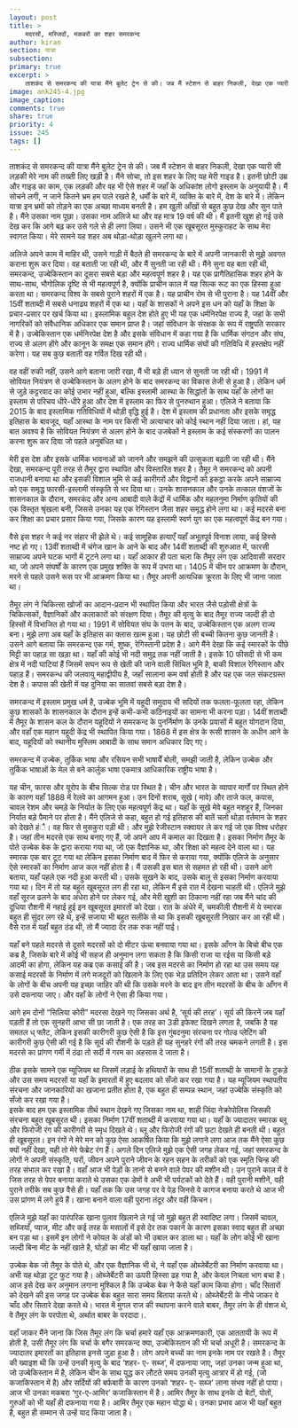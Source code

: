 ```yaml
---
layout: post
title: >
    मदरसों, मस्जिदों, मकबरों का शहर समरकन्द
author: kiran
section: यात्रा
subsection:
primary: true
excerpt: >
    ताशकंद से समरकन्द की यात्रा मैंने बुलेट ट्रेन से की। जब मैं स्टेशन से बाहर निकली, देखा एक प्यारी सी लड़की मेरे नाम की तख्ती लिए खड़ी है। मैंने सोचा, तो इस शहर के लिए यह मेरी गाइड है।
image: ank245-4.jpg
image_caption:
comments: true
share: true
priority: 4
issue: 245
tags: []
---
```


ताशकंद से समरकन्द की यात्रा मैंने बुलेट ट्रेन से की। जब मैं स्टेशन से बाहर निकली, देखा एक प्यारी सी लड़की मेरे नाम की तख्ती लिए खड़ी है। मैंने सोचा, तो इस शहर के लिए यह मेरी गाइड है। इतनी छोटी उम्र और गाइड का काम, एक लड़की और वह भी ऐसे शहर में जहाँ के अधिकांश लोगो इस्लाम के अनुयायी है। मैं सोचने लगी, न जाने कितने भ्रम हम पाले रखते है, धर्मों के बारे में, व्यक्ति के बारे में, देश के बारे में। लेकिन यात्रा इन भ्रमों को तोड़ने का एक अच्छा माध्यम बनती है। हम खुली आँखों से बहुत कुछ देख और सुन पाते है। मैंने उसका नाम पूछा। उसका नाम अलिजे था और वह मात्र 19 वर्ष की थी। मैं इतनी खुश हो गई उसे देख कर कि आगे बढ़ कर उसे गले से ही लगा लिया। उसने भी एक खूबसूरत मुस्कुराहट के साथ मेरा स्वागत किया। मेरे सामने यह शहर अब थोड़ा-थोड़ा खुलने लगा था।

अलिजे अपने काम में माहिर थी, उसने गाड़ी में बैठते ही समरकन्द के बारे में अपनी जानकारी से मुझे अवगत कराना शुरू कर दिया। वह बताती जा रही थी, और मैं सुनती जा रही थी। मैंने सुना वह बता रही थी, समरकन्द, उज्बेकिस्तान का दूसरा सबसे बड़ा और महत्वपूर्ण शहर है। यह एक प्रागैतिहासिक शहर होने के साथ-साथ, भौगोलिक दृष्टि से भी महत्वपूर्ण है, क्योंकि प्राचीन काल में यह सिल्क रूट का एक हिस्सा हुआ करता था। समरकन्द विश्व के सबसे पुराने शहरों में एक है। यह प्राचीन रोम से भी पुराना है। यह 14वीं और 15वीं शताब्दी में सबसे धनाढ्य शहरों में एक था। यहाँ के शासकों ने अपने इस धन को यहाँ के शिक्षा के प्रचार-प्रसार पर खर्च किया था। इस्लामिक बहुल देश होते हुए भी यह एक धर्मनिरपेक्ष राज्य है, जहां के सभी नागरिकों को संवैधानिक अधिकार एक समान प्राप्त है। जहां संविधान के संरक्षक के रूप में राष्ट्रपति सरकार में है। उज्बेकिस्तान एक धर्मनिरपेक्ष देश है और इसके संविधान में कहा गया है कि धार्मिक संगठन और संघ, राज्य से अलग होंगे और कानून के समक्ष एक समान होंगे। राज्य धार्मिक संघों की गतिविधि में हस्तक्षेप नहीं करेगा। यह सब कुछ बताती वह गर्वित दिख रही थी।  

वह वहीं रुकी नहीं, उसने आगे बताना जारी रखा, मैं भी बड़े ही ध्यान से सुनती जा रही थी। 1991 में सोवियत नियंत्रण से उज्बेकिस्तान के अलग होने के बाद समरकन्द का विकास तेजी से हुआ है। लेकिन धर्म से जुड़े  कट्टरवाद का कोई उभार नहीं हुआ, बल्कि इस्लामी आस्था के सिद्धांतों के साथ यहाँ के लोगों का इस्लाम से परिचय धीरे-धीरे हुआ और देश में इस्लाम का फिर से पुनरुथान हुआ। एलिजे ने बताया कि 2015 के बाद इस्लामिक गतिविधियों में थोड़ी वृद्धि हुई है। देश में इस्लाम की प्रधानता और इसके समृद्ध इतिहास के बावजूद, यहाँ आस्था के नाम पर किसी भी अत्याचार को कोई स्थान नहीं दिया जाता। हां, यह बात अवश्य है कि सोवियत नियंत्रण से अलग होने के बाद उजबेकों ने इस्लाम के कई संस्करणों का पालन करना शुरू कर दिया जो पहले अनुबंधित था।

मेरी इस देश और इसके धार्मिक भावनाओं को जानने और समझने की उत्सुकता बढ़ती जा रही थी।
मैंने देखा, समरकन्द पूरी तरह से तैमूर द्वारा स्थापित और विस्तारित शहर है। तैमूर ने समरकन्द को अपनी राजधानी बनाया था और इसकी विशाल भूमि से कई कारीगरों और विद्वानों को इकट्ठा करके अपने साम्राज्य को एक समृद्ध फारसी-इस्लामी संस्कृति से भर दिया था। उनके शासनकाल और उनके तत्काल वंशजों के शासनकाल के दौरान, समरकंद और अन्य आबादी वाले केंद्रों में धार्मिक और महलनुमा निर्माण कृतियों की एक विस्तृत श्रृंखला बनी, जिससे उनका यह एक रेगिस्तान जैसा शहर समृद्ध होने लगा था। कई मदरसे बना कर शिक्षा का प्रचार प्रसार किया गया, जिसके कारण यह इस्लामी स्वर्ण युग का एक महत्वपूर्ण केंद्र बन गया।  

वैसे इस शहर ने कई नर संहार भी झेले थे। कई सामूहिक हत्याएँ यहाँ अभूतपूर्व विनाश लाया, कई हिस्से नष्ट हो गए। 13वीं शताब्दी में चंगेज खान के आने के बाद और 14वीं शताब्दी की शुरुआत में, फारसी साम्राज्य अपने घटक भागों में टूटने लगा था। यहाँ आकार ही पता चला कि तैमूर लंग एक आदिवासी सरदार था, जो अपने संघर्षों के कारण एक प्रमुख शक्ति के रूप में उभरा था। 1405 में चीन पर आक्रमण के दौरान, मरने से पहले उसने रूस पर भी आक्रमण किया था। तैमूर अपनी अत्यधिक क्रूरता के लिए भी जाना जाता था।

तैमूर लंग ने चिकित्सा खोजों का आदान-प्रदान भी स्थापित किया और भारत जैसे पड़ोसी क्षेत्रों के चिकित्सकों, वैज्ञानिकों और कलाकारों को संरक्षण दिया। तैमूर की मृत्यु के बाद तैमूर राज्य जल्दी ही दो हिस्सों में विभाजित हो गया था।
1991 में सोवियत संघ के पतन के बाद, उज्बेकिस्तान एक अलग राज्य बना। मुझे लगा अब यहाँ के इतिहास का क्लास खत्म हुआ। यह छोटी सी बच्ची कितना कुछ जानती है। उसने आगे बताया कि समरकन्द एक गर्म, शुष्क, रेगिस्तानी प्रदेश है। आगे मैंने देखा कि कई स्मारकों के पीछे मिट्टी का पहाड़ सा खड़ा था। यहाँ की कोई भी नदी समुद्र तक नहीं जाती है। इसके 10 फीसदी से भी कम क्षेत्र में नदी घाटियां हैं जिसमें सघन रूप से खेती की जाने वाली सिंचित भूमि है, बाकी विशाल रेगिस्तान और पहाड़ हैं। समरकन्ध की जलवायु महाद्वीपीय है, जहाँ सालाना कम वर्षा होती है और यह एक जल संकटग्रस्त देश है। कपास की खेती में यह दुनिया का सातवां सबसे बड़ा देश है।

समरकन्द में इस्लाम प्रमुख धर्म है, उज्बेक भूमि में यहूदी समुदाय भी सदियों तक फलता-फूलता रहा,  लेकिन कुछ शासकों के शासनकाल के दौरान इन्हें कभी-कभी कठिनाइयों का सामना भी करना पड़ा।  14वीं शताब्दी में तैमूर के शासन कल के दौरान यहूदियों ने समरकन्द के  पुनर्निर्माण के उनके प्रयासों में बहुत योगदान दिया, और वहाँ एक महान यहूदी केंद्र भी स्थापित किया गया।  1868 में इस क्षेत्र के रूसी शासन के अधीन आने के बाद, यहूदियों को स्थानीय मुस्लिम आबादी के साथ समान अधिकार दिए गए।  

समरकन्द में उज्बेक, तुर्किक भाषा और रसियन सभी भाषायेँ बोली, समझी जाती है, लेकिन उज्बेक और तुर्किक भाषाओं के मेल से बने कार्लुक भाषा एकमात्र आधिकारिक राष्ट्रीय भाषा है।  

यह चीन, फारस और यूरोप के बीच सिल्क रोड पर स्थित है। चीन और भारत के व्यापार मार्गों पर स्थित होने के कारण यहाँ 1888 में रेलवे का आगमन हुआ। उन दिनों शराब, सूखे ( मावे) और ताजे फल, कपास, चावल रेशम और चमड़े के निर्यात के लिए एक महत्वपूर्ण केंद्र था। यहाँ के सूखे मेवे बहुत मशहूर हैं, जिनका निर्यात बड़े पैमाने पर होता है।
मैंने एलिजे से कहा, बहुत हो गई इतिहास की बातें चलो थोड़ा वर्तमान के शहर को देखते हंै। वह फिर से मुसकुरा पड़ी थी। और मुझे रेजीस्टान स्क्वायर ले कर गई जो एक विश्व धरोहर है। जहां तीन मदरसे एक साथ बनाए गए हैं, जो अपने आप में कमाल का दिखता है। इसका निर्माण तैमूर के पोते उज्बेक बेक के द्वारा कराया गया था, जो एक वैज्ञानिक था, और शिक्षा को महत्व देने वाला था। यह स्मारक एक बार टूट गया था लेकिन इसका निर्माण बाद में फिर से कराया गया, क्योंकि एलिजे के अनुसार ऐसे स्मारकों का निर्माण आज कल नहीं होता है। मैं उसकी इस बात से सहमत हो रही थी। उसने आगे बताया, यहाँ पहले एक नदी हुआ करती थी। उसके सूखने के बाद, उसके बालू से इसका निर्माण करवाया गया था। दिन में तो यह बहुत खूबसूरत लग ही रहा था, लेकिन मैं इसे रात में देखना चाहती थी। एलिजे मुझे वहाँ सूरज ढलने के बाद अंधेरा होने पर लेकर गई, और मेरी खुशी का ठिकाना नहीं रहा जब मैंने चांद की दूधिया रौशनी में नहाई हुई इन खूबसूरत इमारतों को देखा। रात के अंधेरे में, चमकीली रौशनी में ये स्मारक बहुत ही सुंदर लग रहे थे, इन्हें सजाया भी बहुत सलीके से था कि इसकी खूबसूरती निखार कर आ रही थी। वैसे रात में यहाँ बहुत ठंड थी, तो मैं ज्यादा देर तक रुक नहीं पाई।

यहाँ बने पहले मदरसे से दूसरे मदरसों को दो मीटर ऊंचा बनवाया गया था। इसके आँगन के बिचो बीच एक कब्र है, जिसके बारे में कोई भी सहज ही अनुमान लगा सकता है कि किसी राजा या रईस या किसी बड़े आदमी का होगा, लेकिन यह कब्र एक कसाई की है। जब इस मदरसे का निर्माण हो रहा था उस समय यह कसाई मदरसों के निर्माण में लगे मजदूरों को खिलाने के लिए एक भेड़ प्रतिदिन लेकर आता था। उसने वहाँ के लोगों के बीच अपनी यह इच्छा जाहिर की थी कि उसके मरने के बाद इन तीन मदरसों के बीच के आँगन में उसे दफनाया जाए। और वहाँ के लोगों ने ऐसा ही किया गया।

आगे हम दोनों “सिलिया कोरी” मदरसा देखने गए जिसका अर्थ है, ‘सूर्य की तरह’। सूर्य की किरनें जब यहाँ पड़ती हैं तो एक सुनहरी आभा सी छा जाती है। एक तरह का 3डी इफेक्ट दिखने लगता है, जबकि है यह समतल ध् फ्लैट, लेकिन इसकी कारीगरी कुछ ऐसी है कि इस गुंबदनुमा संरचना पर गोल्ड प्लेटिंग की कारीगरी कुछ ऐसी की गई है कि सूर्य की रौशनी के पड़ते ही यह सुनहरे रंगों की तरह चमकने लगती है। इस मदरसे का प्रांगण गर्मी में ठंढा तो सर्दी में गरम का अहसास दे जाता है।

ठीक इसके सामने एक म्यूजियम था जिसमें लड़ाई के हथियारों के साथ ही 15वीं शताब्दी के सामानों के टुकड़े और उस समय मदरसों या यहाँ के इमारतों में हुए बदलाव को सँजो कर रखा गया है। यह म्यूजियम स्थापतीय संरचना और जानकारियों का खजाना प्रतीत होता है, एक बहुत ही सम्पन्न स्थान, जहां उज्बेकि संस्कृति को सँजो कर रखा गया है।  
इसके बाद हम एक इस्लामिक तीर्थ स्थान देखने गए जिसका नाम था, शाही जिंदा नेक्रोपोलिस जिसकी संरचना बहुत खूबसूरत थी। इसका निर्माण 17वीं शताब्दी में करवाया गया था। यहाँ के ज्यादातर स्मारक ब्लू और फिरोजी रंग की कारीगरी से स्मृध दिखते थे। ब्लू और फिरोजी रंगों की छटा देखते ही बनती थी। बहुत ही खूबसूरत। इन रंगों ने मेरे मन को कुछ ऐसा आकर्षित किया कि मुझे लगाने लगा आज तक मैंने ऐसा कुछ क्यों नहीं देखा, यही तो मेरे फेब्रेट रंग हैं।
अगले दिन एलिजे मुझे एक ऐसी जगह लेकर गई, जहां समरकन्द के लोगों ने अपनी संस्कृति, घरों, जीवन अपने पुराने जीवन के रहन सहन के तरीकों को एक स्मृति चिन्ह की तरह संभाल कर रखा है। वहाँ आज भी पेड़ों के तानो से बनने वाले पेपर की मशीन थी। उन पुराने काल में वे जिस तरह से पेपर बनाया कराते थे उसका एक डेमों वे अभी भी पर्यटकों को देते हैं। वही पुरानी मशीनें, वही पुराने तरीके सब कुछ वैसे ही। यहाँ तक कि उस जगह पर वे पेड़ जिनसे वे कागज बनाया करते थे आज भी उस प्रांगण में लगे हुये हैं। खाना बनाने वाला वही पुराना तंदूर और वही किचन।

एलिजे मुझे यहाँ का पारंपरिक खाना पुलाव खिलाने ले गई जो मुझे बहुत ही स्वादिष्ट लगा। जिसमें चावल, सब्जियाँ, प्याज, मीट और कई तरह के मसालों में इसे देर तक पकाने के कारण इसका स्वाद बहुत ही अच्छा बन पड़ा था। इसमें इन लोगों ने कोयल के अंडों को भी उबाल कर डाला था। यहाँ के लोग कोई भी खाना जल्दी बिना मीट के नहीं खाते है, घोड़ों का मीट भी यहाँ खाया जाता है।    

उज्बेक बेक जो तैमूर के पोते थे, और एक वैज्ञानिक भी थे, ने यहाँ एक ओब्जेर्बेटरी का निर्माण करवाया था। अभी यह थोड़ा टूट फुट गया है। ओब्जेर्बेटरी का ऊपरी हिस्सा ढह गया है, और केवल निचला भाग बचा है। आज इसे देख कर अनुमान लगाना मुश्किल है कि उज्बेक बेक ने कैसे यहाँ काम किया होगा। चाँद सितारों को देखने की इस जगह पर उज्बेक बेक बहुत सारा समय बिताया करते थे। ओब्जेर्बेटरी के नीचे जाकर वे चाँद और सितारे देखा करते थे।
भारत में मुगल राज की स्थापना करने वाले बाबर, तैमूर लंग के ही वंशज थे, वे तैमूर लंग के परपोता थे, अर्थात बाबर के परदादा।.

वहाँ जाकर मैंने जाना कि जिस तैमूर लंग कि चर्चा हमारे यहाँ एक आक्रमणकारी, एक आततायी के रूप में होती है, उसी तैमूर लंग कि चर्चा के बगैर समरकन्द क्या, उज्बेकिस्तान की भी चर्चा अधूरी है। समरकन्द के ज्यादातर इमारतों का इतिहास इनसे जुड़ा हुआ है। लोग अपने बच्चों का नाम इनके नाम पर रखते है। तैमूर की ख्वाइश थी कि उन्हें उनकी मृत्यु के बाद ‘शहर- ए- सब्ज’, में दफनाया जाए, जहां उनका जन्म हुआ था, जो उज्बेकिस्तान में है, लेकिन चीन के साथ युद्ध कर लौटते समय उनकी मृत्यु आत्रार में हो गई, (जो कजाकिस्तान में है) और सर्दियों की बर्फबारी के कारण उनको ‘शहर- ए- सब्ज’ लाना संभव नहीं हो पाया। आज भी उनका मकबरा ‘गुर-ए-आमिर’ कजाकिस्तान में है। आमिर तैमूर के साथ इनके दो बेटों, पोतों, गुरुओं को भी यहाँ ही दफनाया गया है। आमिर तैमूर एक महान योद्धा थे। उनका प्रभाव आज भी यहाँ बहुत है, बहुत ही सम्मान से उन्हें याद किया जाता है।